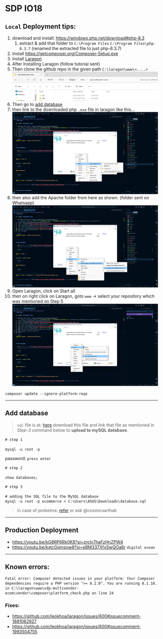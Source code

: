 # SDP IO18

## `Local` Deployment tips:

1. download and install: https://windows.php.net/download#php-8.3
    1. extract & add that folder to `C:\Program Files` `C:\Program Files\php-8.3.7` (renamed the extracted file to just php-8.3.7)
2. Install https://getcomposer.org/Composer-Setup.exe
3. Install [Laragon](https://github.com/leokhoa/laragon/releases/download/6.0.0/laragon-wamp.exe)
4. After Installing Laragon (follow tutorial sent)
5. Then clone the github repo in the given path `C:\laragon\www\<....>` ![alt text](image.png)
6. Then go to [add database](https://github.com/cosmicsarthak/sdp-IO18_multivendor/blob/main/README.md#add-database)
7. then link to the downloaded php `.exe` file in laragon like this... ![alt text](image-1.png)
8. then also add the Apache folder from here as shown. (folder sent on Whatsapp) ![alt text](image-2.png)
9. Open Laragon, click on Start all
10. then on right click on Laragon, goto `www` -> select your repository which was mentioned on Step 5 ![alt text](image-3.png)

```shell
composer update --ignore-platform-reqs
```

---

## Add database

> `sql` file is at: [here](https://github.com/cosmicsarthak/sdp-IO18_multivendor/blob/main/database.sql)
> download this file and link that file as mentioned in _Step-3_ command below to **upload to mySQL database**.

```shell
# step 1

mysql -u root -p
```

password: `press enter`

```shell
# step 2

show databases;
```

```shell
# step 3

# adding the SQL file to the MySQL database
mysql -u root -p ecommerce < C:\Users\ASUS\Downloads\database.sql
```

> in case of probelms: [refer](https://www.youtube.com/watch?v=0Wm3KcVFMBA) or ask @cosmicsarthak

---

## Production Deployment

-   https://youtu.be/kG8RP6Rk0K8?si=zrclv7haFzHnZPW4
-   https://youtu.be/kstcGqmzow8?si=eBM337XfxSwQOa6r `digital ocean`

---

## Known errors:

```
Fatal error: Composer detected issues in your platform: Your Composer dependencies require a PHP version ">= 8.2.0". You are running 8.1.10. in C:\laragon\www\sdp-multivendor-ecom\vendor\composer\platform_check.php on line 24
```

### Fixes:

-   https://github.com/leokhoa/laragon/issues/600#issuecomment-1881062927
-   https://github.com/leokhoa/laragon/issues/600#issuecomment-1993504755
